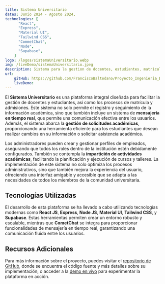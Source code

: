 ```yaml
---
title: Sistema Universitario
dates: Junio 2024 - Agosto 2024,
technologies: [
      "React",
      "Express",
      "Material UI",
      "Tailwind CSS",
      "CommetChat",
      "Node",
      "Supabase",
    ]
logo: /logos/sistemaUniversitario.webp
img: /liveDemo/sistemaUniversitario.jpeg
description: Sistema para la gestion de docentes, estudiantes, matricula y admisiones que incluye sistema de mensajeria en tiempo real. Este sistema tambien cubre la gestion de solicitudes academicas, cambios de clave, creacion de empleados, e impartición de actividades.
url:
    gitHub: https://github.com/FranciscoBaltodano/Proyecto_Ingenieria_Del_Software_Frontend
    liveDemo: 
---
```



El **Sistema Universitario** es una plataforma integral diseñada para facilitar la gestión de docentes y estudiantes, así como los procesos de matrícula y admisiones. Este sistema no solo permite el registro y seguimiento de la información académica, sino que también incluye un sistema de **mensajería en tiempo real**, que permite una comunicación efectiva entre los usuarios. Además, el sistema abarca la **gestión de solicitudes académicas**, proporcionando una herramienta eficiente para los estudiantes que desean realizar cambios en su información o solicitar asistencia académica.

Los administradores pueden crear y gestionar perfiles de empleados, asegurando que todos los roles dentro de la institución estén debidamente configurados. También se contempla la **impartición de actividades académicas**, facilitando la planificación y ejecución de cursos y talleres. La implementación de este sistema no solo optimiza los procesos administrativos, sino que también mejora la experiencia del usuario, ofreciendo una interfaz amigable y accesible que se adapta a las necesidades de todos los miembros de la comunidad universitaria.

## Tecnologías Utilizadas

El desarrollo de esta plataforma se ha llevado a cabo utilizando tecnologías modernas como **React JS**, **Express**, **Node JS**, **Material UI**, **Tailwind CSS**, y **Supabase**. Estas herramientas permiten crear un entorno robusto y escalable, mientras que **CometChat** se integra para proporcionar funcionalidades de mensajería en tiempo real, garantizando una comunicación fluida entre los usuarios.

## Recursos Adicionales

Para más información sobre el proyecto, puedes visitar el [repositorio de GitHub](https://github.com/FranciscoBaltodano/Proyecto_Ingenieria_Del_Software_Frontend), donde se encuentra el código fuente y más detalles sobre su implementación, o acceder a la [demo en vivo](#) para experimentar la plataforma en acción.
